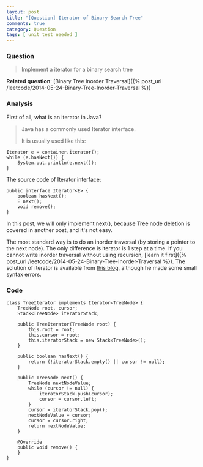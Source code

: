 ```yaml
---
layout: post
title: "[Question] Iterator of Binary Search Tree"
comments: true
category: Question
tags: [ unit test needed ]
---
```



### Question 

> Implement a iterator for a binary search tree

__Related question__: [Binary Tree Inorder Traversal]({% post_url /leetcode/2014-05-24-Binary-Tree-Inorder-Traversal %})

### Analysis 

First of all, what is an iterator in Java? 

> Java has a commonly used Iterator interface.
>
> It is usually used like this:

    Iterator e = container.iterator();  
    while (e.hasNext()) {
        System.out.println(e.next());
    }

The source code of Iterator interface: 

    public interface Iterator<E> {
        boolean hasNext();
        E next();
        void remove();
    }

In this post, we will only implement next(), because Tree node deletion is covered in another post, and it's not easy. 

The most standard way is to do an inorder traversal (by storing a pointer to the next node). The only difference is iterator is 1 step at a time. If you cannot write inorder traversal without using recursion, [learn it first]({% post_url /leetcode/2014-05-24-Binary-Tree-Inorder-Traversal %}). The solution of iterator is available from [this blog](http://manbroski.blogspot.sg/2011/11/iterator-for-binary-search-tree.html), although he made some small syntax errors. 

### Code

    class TreeIterator implements Iterator<TreeNode> {
        TreeNode root, cursor;
        Stack<TreeNode> iteratorStack;

        public TreeIterator(TreeNode root) {
            this.root = root;
            this.cursor = root;
            this.iteratorStack = new Stack<TreeNode>();
        }

        public boolean hasNext() {
            return (!iteratorStack.empty() || cursor != null);
        }

        public TreeNode next() {
            TreeNode nextNodeValue;
            while (cursor != null) {
                iteratorStack.push(cursor);
                cursor = cursor.left;
            }
            cursor = iteratorStack.pop();
            nextNodeValue = cursor;
            cursor = cursor.right;
            return nextNodeValue;
        }

        @Override
        public void remove() {
        }
    }